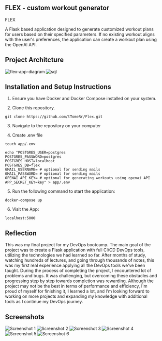 ## FLEX - custom workout generator

FLEX

A Flask based application designed to generate customized workout plans for users based on their specified parameters.
If no existing workout aligns with the user's preferences, the application can create a workout plan using the OpenAI API.



## Project Architcture

![flex-app-diagram](https://github.com/tTomeRr/Flex/assets/129614080/53d1ebd5-4221-40a5-99fe-b01886b95301)
![sql](https://github.com/tTomeRr/Flex/assets/129614080/2f0f7b01-69f1-4cc6-bdb9-0df4424966ce)


## Installation and Setup Instructions

1. Ensure you have Docker and Docker Compose installed on your system. 

2. Clone this repository.
   
  `git clone https://github.com/tTomeRr/Flex.git`

3. Navigate to the repository on your computer

4. Create .env file

  `touch app/.env`
  ```
  echo "POSTGRES_USER=postgres
  POSTGRES_PASSWORD=postgres
  POSTGRES_HOST=localhost
  POSTGRES_DB=flex
  GMAIL_USERNAME= # optional for sending mails
  GMAIL_PASSWORD= # optional for sending mails
  OPENAI_API_KEY= # optional for generating workouts using openai API
  APP_SECRET_KEY=key" > app/.env
```


5. Run the following command to start the application:

`docker-compose up`  

6. Visit the App:

`localhost:5000`

## Reflection

This was my final project for my DevOps bootcamp. The main goal of the project was to create a Flask application with full CI/CD DevOps tools, utilizing the technologies we had learned so far.
After months of study, watching hundreds of lectures, and going through thousands of notes, this was my first real experience applying all the DevOps tools we've been taught.
During the process of completing the project, I encountered lot of problems and bugs. It was challenging, but overcoming these obstacles and progressing step by step towards completion was rewarding.
Although the project may not be the best in terms of performance and efficiency, I'm proud of myself for finishing it, I learned a lot,
and I'm looking forward to working on more projects and expanding my knowledge with additional tools as I continue my DevOps journey.


## Screenshots
![Screenshot 1](https://github.com/tTomeRr/Flex/assets/129614080/ee9e5746-6ac4-4cad-9ea9-6ca602fd30f2)
![Screenshot 2](https://github.com/tTomeRr/Flex/assets/129614080/f591c817-3238-41f0-8728-65aa5b2ac304)
![Screenshot 3](https://github.com/tTomeRr/Flex/assets/129614080/9746f700-25a3-4308-8ee7-eccb3e7b90c1)
![Screenshot 4](https://github.com/tTomeRr/Flex/assets/129614080/8c066a39-a573-4ad8-b483-06fd37f76444)
![Screenshot 5](https://github.com/tTomeRr/Flex/assets/129614080/b53df931-bbd5-41ff-a08e-49c9253a9a0a)
![Screenshot 6](https://github.com/tTomeRr/Flex/assets/129614080/3965a814-62bb-45b8-977e-55d5423d211e)
